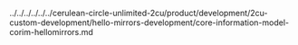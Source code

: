 ../../../../../../cerulean-circle-unlimited-2cu/product/development/2cu-custom-development/hello-mirrors-development/core-information-model-corim-hellomirrors.md